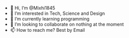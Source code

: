 - 👋 Hi, I’m @Mixhi1845
- 👀 I’m interested in Tech, Science and Design
- 🌱 I’m currently learning programming
- 💞️ I’m looking to collaborate on nothing at the moment
- 📫 How to reach me? Best by Email

<!---
Mixhi1845/Mixhi1845 is a ✨ special ✨ repository because its `README.md` (this file) appears on your GitHub profile.
You can click the Preview link to take a look at your changes.
--->
